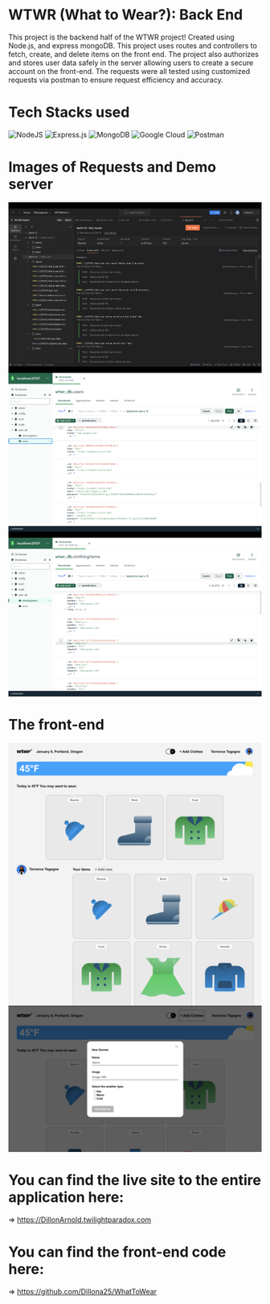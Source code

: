 # WTWR (What to Wear?): Back End

This project is the backend half of the WTWR project! Created using Node.js, and express mongoDB. This project uses routes and controllers to fetch, create, and delete items on the front end. The project also authorizes and stores user data safely in the server allowing users to create a secure account on the front-end. The requests were all tested using customized requests via postman to ensure request efficiency and accuracy.

# Tech Stacks used

![NodeJS](https://img.shields.io/badge/node.js-6DA55F?style=for-the-badge&logo=node.js&logoColor=white)
![Express.js](https://img.shields.io/badge/express.js-%23404d59.svg?style=for-the-badge&logo=express&logoColor=%2361DAFB)
![MongoDB](https://img.shields.io/badge/MongoDB-%234ea94b.svg?style=for-the-badge&logo=mongodb&logoColor=white)
![Google Cloud](https://img.shields.io/badge/GoogleCloud-%234285F4.svg?style=for-the-badge&logo=google-cloud&logoColor=white)
![Postman](https://img.shields.io/badge/Postman-FF6C37?style=for-the-badge&logo=postman&logoColor=white)

# Images of Requests and Demo server

<img align="center" src="./Images/Postman.png" alt="requests image">
<img align="center" src="./Images/db users.png" alt="MongoDb image">
<img align="center" src="./Images/db items.png" alt="MongoDb image">

# The front-end

<img align="center" src="./Images/wtw 1.png" alt="WTW image">
<img align="center" src="./Images/wtw 2.png" alt="WTW profile image">
<img align="center" src="./Images/wtw 3.png" alt="WTW form image">

# You can find the live site to the entire application here:

=> https://DillonArnold.twilightparadox.com

# You can find the front-end code here:

=> https://github.com/Dillona25/WhatToWear
